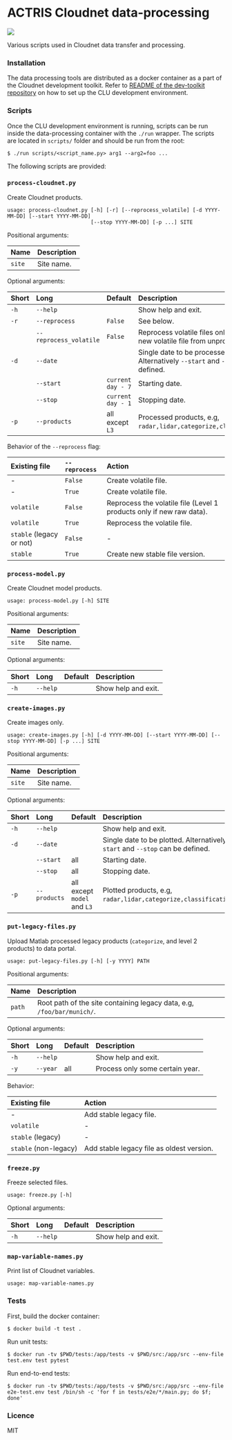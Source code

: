 # ACTRIS Cloudnet data-processing
![](https://github.com/actris-cloudnet/data-processing/workflows/Test%20and%20lint/badge.svg)

Various scripts used in Cloudnet data transfer and processing.

### Installation
The data processing tools are distributed as a docker container as a part of the Cloudnet development toolkit.
Refer to [README of the dev-toolkit repository](https://github.com/actris-cloudnet/dev-toolkit/) on how to set up the CLU development environment.

### Scripts
Once the CLU development environment is running, scripts can be run inside the data-processing container with
the `./run` wrapper.
The scripts are located in `scripts/` folder and should be run from the root: 
```
$ ./run scripts/<script_name.py> arg1 --arg2=foo ...
```
The following scripts are provided:


### `process-cloudnet.py`
Create Cloudnet products.

```
usage: process-cloudnet.py [-h] [-r] [--reprocess_volatile] [-d YYYY-MM-DD] [--start YYYY-MM-DD]
                           [--stop YYYY-MM-DD] [-p ...] SITE
```

Positional arguments:

| Name   | Description | 
| :---   | :---        |
| `site` |  Site name.|

Optional arguments:

| Short | Long             | Default           | Description                                | 
| :---  | :----------             | :---              | :---                                       |
| `-h`  | `--help`         |                   | Show help and exit. |
| `-r`  | `--reprocess`    | `False`           | See below. |
|       | `--reprocess_volatile`  | `False`    | Reprocess volatile files only (and create new volatile file from unprocessed). |
| `-d`  | `--date`         |                   | Single date to be processed. Alternatively `--start` and `--stop` can be defined.|
|       | `--start`        | `current day - 7` | Starting date. |
|       | `--stop`         | `current day - 1 `| Stopping date. |
| `-p`  | `--products`     | all except `L3`   | Processed products, e.g, `radar,lidar,categorize,classification`. |

Behavior of the `--reprocess` flag:

| Existing file | `--reprocess` | Action          |
| :---          | :---          | :---            |
| -             | `False`       | Create volatile file. |
| -             | `True`        | Create volatile file. |
| `volatile`    | `False`       | Reprocess the volatile file (Level 1 products only if new raw data).|
| `volatile`    | `True`        | Reprocess the volatile file. |
| `stable` (legacy or not)      | `False`       | - |
| `stable`      | `True`        | Create new stable file version.|

### `process-model.py`
Create Cloudnet model products.

```
usage: process-model.py [-h] SITE
```

Positional arguments:

| Name   | Description | 
| :---   | :---        |
| `site` |  Site name.|

Optional arguments:

| Short | Long             | Default           | Description                                | 
| :---  | :----------             | :---              | :---                                       |
| `-h`  | `--help`         |                   | Show help and exit. |


### `create-images.py`
Create images only.

```
usage: create-images.py [-h] [-d YYYY-MM-DD] [--start YYYY-MM-DD] [--stop YYYY-MM-DD] [-p ...] SITE
```

Positional arguments:

| Name   | Description | 
| :---   | :---        |
| `site` |  Site name.|

Optional arguments:

| Short | Long             | Default           | Description                                | 
| :---  | :----------      | :---              | :---                                       |
| `-h`  | `--help`         |                   | Show help and exit. |
| `-d`  | `--date`         |                   | Single date to be plotted. Alternatively `--start` and `--stop` can be defined.|
|       | `--start`        | all               | Starting date. |
|       | `--stop`         | all               | Stopping date. |
| `-p`  | `--products`     | all except `model` and `L3`  | Plotted products, e.g, `radar,lidar,categorize,classification`. |


### `put-legacy-files.py`

Upload Matlab processed legacy products (`categorize`, and level 2 products) to data portal.

```
usage: put-legacy-files.py [-h] [-y YYYY] PATH
```

Positional arguments:

| Name   | Description | 
| :---   | :---        |
| `path` | Root path of the site containing legacy data, e.g, `/foo/bar/munich/`. |

Optional arguments:

| Short | Long             | Default     | Description                                | 
| :---  | :---             | :---        | :---                                       |
| `-h`  | `--help`         |             | Show help and exit.                        |
|  `-y` | `--year`         | all         | Process only some certain year.            |

Behavior:

| Existing file          | Action          |
| :---                   | :---            |
| -                      | Add stable legacy file. |
| `volatile`             | - |
| `stable` (legacy)      | - |
| `stable` (non-legacy)  | Add stable legacy file as oldest version. |


### `freeze.py`
Freeze selected files.

```
usage: freeze.py [-h]
```

Optional arguments:

| Short | Long             | Default     | Description                                | 
| :---  | :---             | :---        | :---                                       |
| `-h`  | `--help`         |             | Show help and exit.                        |


### `map-variable-names.py`
Print list of Cloudnet variables.

```
usage: map-variable-names.py
```

### Tests

First, build the docker container:
```
$ docker build -t test .
```

Run unit tests:
```
$ docker run -tv $PWD/tests:/app/tests -v $PWD/src:/app/src --env-file test.env test pytest
```

Run end-to-end tests:
```
$ docker run -tv $PWD/tests:/app/tests -v $PWD/src:/app/src --env-file e2e-test.env test /bin/sh -c 'for f in tests/e2e/*/main.py; do $f; done'
```


### Licence
MIT

